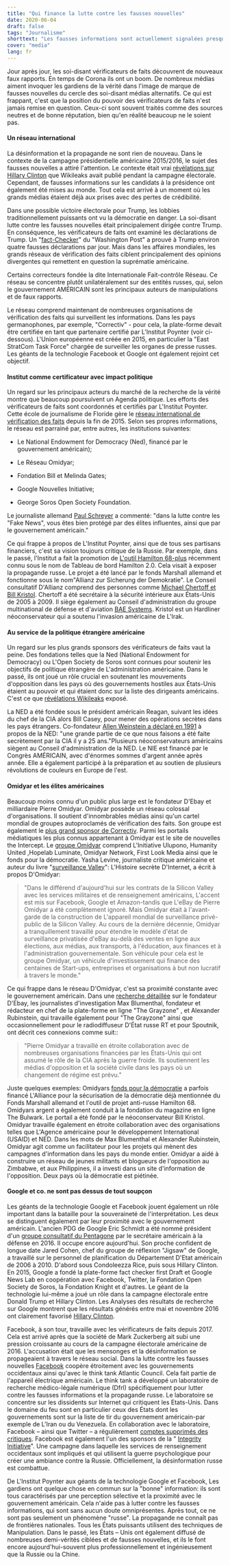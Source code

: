 ```yaml
---
title: "Qui finance la lutte contre les fausses nouvelles"
date: 2020-06-04
draft: false
tags: "Journalisme"
shorttext: "Les fausses informations sont actuellement signalées presque quotidiennement par les vérificateurs des faits. Mais ils sont étroitement liés aux élites au pouvoir et ont peu de crédibilité."
cover: "media"
lang: fr
---
```


Jour après jour, les soi-disant vérificateurs de faits découvrent de nouveaux faux rapports. En temps de Corona ils ont un boom. De nombreux médias aiment invoquer les gardiens de la vérité dans l'image de marque de fausses nouvelles du cercle des soi-disant médias alternatifs. Ce qui est frappant, c'est que la position du pouvoir des vérificateurs de faits n'est jamais remise en question. Ceux-ci sont souvent traités comme des sources neutres et de bonne réputation, bien qu'en réalité beaucoup ne le soient pas.

#### Un réseau international

La désinformation et la propagande ne sont rien de nouveau. Dans le contexte de la campagne présidentielle américaine 2015/2016, le sujet des fausses nouvelles a attiré l'attention. Le contexte était vrai [révélations sur Hillary Clinton](https://wikileaks.org/clinton-emails/?q=&mfrom=Hillary%20Clinton "Hillary Clinton Email Archive") que Wikileaks avait publié pendant la campagne électorale. Cependant, de fausses informations sur les candidats à la présidence ont également été mises au monde. Tout cela est arrivé à un moment où les grands médias étaient déjà aux prises avec des pertes de crédibilité.

Dans une possible victoire électorale pour Trump, les lobbies traditionnellement puissants ont vu la démocratie en danger. La soi-disant lutte contre les fausses nouvelles était principalement dirigée contre Trump. En conséquence, les vérificateurs de faits ont examiné les déclarations de Trump. Un "[fact-Checker](https://www.washingtonpost.com/graphics/politics/trump-claims/?utm_term=.fe09c2c13364 "100 days of Trump claims")" du "Washington Post" a prouvé à Trump environ quatre fausses déclarations par jour. Mais dans les affaires mondiales, les grands réseaux de vérification des faits ciblent principalement des opinions divergentes qui remettent en question la suprématie américaine.

Certains correcteurs fondée la dite Internationale Fait-contrôle Réseau. Ce réseau se concentre plutôt unilatéralement sur des entités russes, qui, selon le gouvernement AMÉRICAIN sont les principaux auteurs de manipulations et de faux rapports.

Le réseau comprend maintenant de nombreuses organisations de vérification des faits qui surveillent les informations. Dans les pays germanophones, par exemple, "Correctiv" - pour cela, la plate-forme devait être certifiée en tant que partenaire certifié par L'Institut Poynter (voir ci-dessous). L'Union européenne est créée en 2015, en particulier la "East StratCom Task Force" chargée de surveiller les organes de presse russes. Les géants de la technologie Facebook et Google ont également rejoint cet objectif.

#### Institut comme certificateur avec impact politique

Un regard sur les principaux acteurs du marché de la recherche de la vérité montre que beaucoup poursuivent un Agenda politique. Les efforts des vérificateurs de faits sont coordonnés et certifiés par L'Institut Poynter. Cette école de journalisme de Floride gère le [réseau international de vérification des faits](https://www.poynter.org/about-the-international-fact-checking-network/ "About the International Fact-Checking Network") depuis la fin de 2015. Selon ses propres informations, le réseau est parrainé par, entre autres, les institutions suivantes:

  - Le National Endowment for Democracy (Ned), financé par le gouvernement américain);

  - Le Réseau Omidyar;

  - Fondation Bill et Melinda Gates;

  - Google Nouvelles Initiative;

  - George Soros Open Society Foundation.

Le journaliste allemand [Paul Schreyer](https://www.heise.de/tp/features/Facebook-Wahrheitspruefer-Correctiv-verstrickt-sich-in-Widersprueche-3605916.html?seite=all "Facebook-Wahrheitsprüfer Correctiv verstrickt sich in Widersprüche") a commenté: "dans la lutte contre les "Fake News", vous êtes bien protégé par des élites influentes, ainsi que par le gouvernement américain."

Ce qui frappe à propos de L'Institut Poynter, ainsi que de tous ses partisans financiers, c'est sa vision toujours critique de la Russie. Par exemple, dans le passé, l'Institut a fait la promotion de [L'outil Hamilton 68-plus](https://www.poynter.org/fact-checking/2017/this-online-dashboard-is-monitoring-russian-propaganda-about-the-german-election/ "This online dashboard is monitoring Russian propaganda about the German election") récemment connu sous le nom de Tableau de bord Hamilton 2.0. Cela visait à exposer la propagande russe. Le projet a été lancé par le fonds Marshall allemand et fonctionne sous le nom"Allianz zur Sicherung der Demokratie". Le Conseil consultatif D'Allianz comprend des personnes comme [Michael Chertoff et Bill Kristol](https://securingdemocracy.gmfus.org/about-us/advisory-council/ "Advisory Council"). Chertoff a été secrétaire à la sécurité intérieure aux États-Unis de 2005 à 2009. Il siège également au Conseil d'administration du groupe multinational de défense et d'aviation [BAE Systems](https://www.baesystems.com/en-us/our-company/about-us/bae-systems-inc/inc-board-of-directors/michael-chertoff "Chairman of the Board and Former Secretary of the U.S. Department of Homeland Security"). Kristol est un Hardliner néoconservateur qui a soutenu l'invasion américaine de L'Irak.

#### Au service de la politique étrangère américaine

Un regard sur les plus grands sponsors des vérificateurs de faits vaut la peine. Des fondations telles que la Ned (National Endowment for Democracy) ou L'Open Society de Soros sont connues pour soutenir les objectifs de politique étrangère de L'administration américaine. Dans le passé, ils ont joué un rôle crucial en soutenant les mouvements d'opposition dans les pays où des gouvernements hostiles aux États-Unis étaient au pouvoir et qui étaient donc sur la liste des dirigeants américains. C'est ce que [révélations Wikileaks](https://dissidentvoice.org/2015/10/the-arab-spring-made-in-the-usa/ "The Arab Spring: Made in the USA") exposé.

La NED a été fondée sous le président américain Reagan, suivant les idées du chef de la CIA alors Bill Casey, pour mener des opérations secrètes dans les pays étrangers. Co-fondateur [Allen Weinstein a déclaré en 1991](https://williamblum.org/chapters/rogue-state/trojan-horse-the-national-endowment-for-democracy "Trojan Horse: The National Endowment for Democracy") à propos de la NED: "une grande partie de ce que nous faisons a été faite secrètement par la CIA il y a 25 ans."Plusieurs néoconservateurs américains siègent au Conseil d'administration de la NED. Le NIE est financé par le Congrès AMÉRICAIN, avec d'énormes sommes d'argent année après année. Elle a également participé à la préparation et au soutien de plusieurs révolutions de couleurs en Europe de l'est.

#### Omidyar et les élites américaines

Beaucoup moins connu d'un public plus large est le fondateur D'Ebay et milliardaire Pierre Omidyar. Omidyar possède un réseau colossal d'organisations. Il soutient d'innombrables médias ainsi qu'un cartel mondial de groupes autoproclamés de vérification des faits. Son groupe est également le [plus grand sponsor de Correctiv](https://correctiv.org/ueber-uns/ "Über uns - Recherchen für die Gesellschaft"). Parmi les portails médiatiques les plus connus appartenant à Omidyar est le site de nouvelles the Intercept. Le [groupe Omidyar](https://www.mintpressnews.com/ebay-founder-pierre-omidyar-is-funding-a-global-media-information-war/255199/ "How One of America’s Premier Data Monarchs is Funding a Global Information War and Shaping the Media Landscape") comprend L'Initiative Ulupono, Humanity United ,Hopelab Luminate, Omidyar Network, First Look Media ainsi que le fonds pour la démocratie. Yasha Levine, journaliste critique américaine et auteur du livre "[surveillance Valley](https://www.theguardian.com/books/2019/jan/06/surveillance-valley-by-yasha-levine-review "Surveillance Valley by Yasha Levine – review")": L'Histoire secrète D'Internet, a écrit à propos D'Omidyar:

> "Dans le différend d'aujourd'hui sur les contrats de la Silicon Valley avec les services militaires et de renseignement américains, L'accent est mis sur Facebook, Google et Amazon-tandis que L'eBay de Pierre Omidyar a été complètement ignoré. Mais Omidyar était à l'avant-garde de la construction de L'appareil mondial de surveillance privé-public de la Silicon Valley. Au cours de la dernière décennie, Omidyar a tranquillement travaillé pour étendre le modèle d'état de surveillance privatisée d'eBay au-delà des ventes en ligne aux élections, aux médias, aux transports, à l'éducation, aux finances et à l'administration gouvernementale. Son véhicule pour cela est le groupe Omidyar, un véhicule d'investissement qui finance des centaines de Start-ups, entreprises et organisations à but non lucratif à travers le monde."

Ce qui frappe dans le réseau D'Omidyar, c'est sa proximité constante avec le gouvernement américain. Dans une [recherche détaillée](https://www.mintpressnews.com/pierre-omidyar-funding-of-pro-regime-change-networks-and-partnerships-with-cia-cutouts/255337/ "Pierre Omidyar’s Funding of Pro-Regime-Change Networks and Partnerships with CIA Cutouts") sur le fondateur D'Ebay, les journalistes d'investigation Max Blumenthal, fondateur et rédacteur en chef de la plate-forme en ligne "The Grayzone" , et Alexander Rubinstein, qui travaille également pour "The Grayzone" ainsi que occasionnellement pour le radiodiffuseur D'État russe RT et pour Spoutnik, ont décrit ces connexions comme suit::

> "Pierre Omidyar a travaillé en étroite collaboration avec de nombreuses organisations financées par les États-Unis qui ont assumé le rôle de la CIA après la guerre froide. Ils soutiennent les médias d'opposition et la société civile dans les pays où un changement de régime est prévu."

Juste quelques exemples: Omidyars [fonds pour la démocratie](https://www.democracyfund.org/about-us "Democracy Fund is a bipartisan foundation established by eBay founder and philanthropist Pierre Omidyar to help ensure that the American people come first in our democracy.") a parfois financé L'Alliance pour la sécurisation de la démocratie déjà mentionnée du Fonds Marshall allemand et l'outil de projet anti-russe Hamilton 68. Omidyars argent a également conduit à la fondation du magazine en ligne The Bulwark. Le portail a été fondé par le néoconservateur Bill Kristol. Omidyar travaille également en étroite collaboration avec des organisations telles que L'Agence américaine pour le développement International (USAID) et NED. Dans les mots de Max Blumenthal et Alexander Rubinstein, Omidyar agit comme un facilitateur pour les projets qui mènent des campagnes d'information dans les pays du monde entier. Omidyar a aidé à construire un réseau de jeunes militants et blogueurs de l'opposition au Zimbabwe, et aux Philippines, il a investi dans un site d'information de l'opposition. Deux pays où la démocratie est piétinée.

#### Google et co. ne sont pas dessus de tout soupçon

Les géants de la technologie Google et Facebook jouent également un rôle important dans la bataille pour la souveraineté de l'interprétation. Les deux se distinguent également par leur proximité avec le gouvernement américain. L'ancien PDG de Google Eric Schmidt a été nommé président d'un [groupe consultatif du Pentagone](https://www.heise.de/tp/features/Wie-unabhaengig-sind-die-Facebook-Faktenchecker-4273677.html "Wie unabhängig sind die Facebook-Faktenchecker?") par le secrétaire américain à la défense en 2016. Il occupe encore aujourd'hui. Son proche confident de longue date Jared Cohen, chef du groupe de réflexion "Jigsaw" de Google, a travaillé sur le personnel de planification du Département D'Etat américain de 2006 à 2010. D'abord sous Condoleezza Rice, puis sous Hillary Clinton. En 2015, Google a fondé la plate-forme fact checker first Draft et Google News Lab en coopération avec Facebook, Twitter, la Fondation Open Society de Soros, la Fondation Knight et d'autres. Le géant de la technologie lui-même a joué un rôle dans la campagne électorale entre Donald Trump et Hillary Clinton. Les Analyses des résultats de recherche sur Google montrent que les résultats générés entre mai et novembre 2016 ont clairement favorisé [Hillary Clinton](https://www.politico.com/magazine/story/2015/08/how-google-could-rig-the-2016-election-121548 "How Google Could Rig the 2016 Election").

Facebook, à son tour, travaille avec les vérificateurs de faits depuis 2017. Cela est arrivé après que la société de Mark Zuckerberg ait subi une pression croissante au cours de la campagne électorale américaine de 2016. L'accusation était que les mensonges et la désinformation se propageaient à travers le réseau social. Dans la lutte contre les fausses nouvelles [Facebook](https://www.reuters.com/article/us-facebook-elections/facebook-expands-fake-election-news-fight-but-falsehoods-still-rampant-idUSKCN1LZ2XY "Facebook expands fake election news fight, but falsehoods still rampant") coopère étroitement avec les gouvernements occidentaux ainsi qu'avec le think tank Atlantic Council. Cela fait partie de l'appareil électrique américain. Le think tank a développé un laboratoire de recherche médico-légale numérique (Dfrl) spécifiquement pour lutter contre les fausses informations et la propagande russe. Le laboratoire se concentre sur les dissidents sur Internet qui critiquent les Etats-Unis. Dans le domaine du feu sont en particulier ceux des États dont les gouvernements sont sur la liste de tir du gouvernement américain-par exemple de L'Iran ou du Venezuela. En collaboration avec le laboratoire, Facebook – ainsi que Twitter – a régulièrement [comptes supprimés des critiques](https://www.mintpressnews.com/social-media-control-how-silicon-valley-serves-us-state-department/263267/ "Social Media and Social Control: How Silicon Valley Serves the US State Department"). Facebook est également l'un des sponsors de la " [Integrity Initiative](https://thegrayzone.com/2018/12/17/inside-the-temple-of-covert-propaganda-the-integrity-initiative-and-the-uks-scandalous-information-war/ "Inside the temple of covert propaganda: The Integrity Initiative and the UK’s scandalous information war")". Une campagne dans laquelle les services de renseignement occidentaux sont impliqués et qui utilisent la guerre psychologique pour créer une ambiance contre la Russie. Officiellement, la désinformation russe est combattue.

De L'Institut Poynter aux géants de la technologie Google et Facebook, Les gardiens ont quelque chose en commun sur la "bonne" information: ils sont tous caractérisés par une perception sélective et la proximité avec le gouvernement américain. Cela n'aide pas à lutter contre les fausses informations, qui sont sans aucun doute omniprésentes. Après tout, ce ne sont pas seulement un phénomène "russe". La propagande ne connaît pas de frontières nationales. Tous les États puissants utilisent des techniques de Manipulation. Dans le passé, les États – Unis ont également diffusé de nombreuses demi-vérités ciblées et de fausses nouvelles, et ils le font encore aujourd'hui-souvent plus professionnellement et ingénieusement que la Russie ou la Chine.
